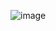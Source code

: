 ![image](https://user-images.githubusercontent.com/65122711/224231138-8a9a84ed-d37c-4119-8522-b310112b67bb.png)
